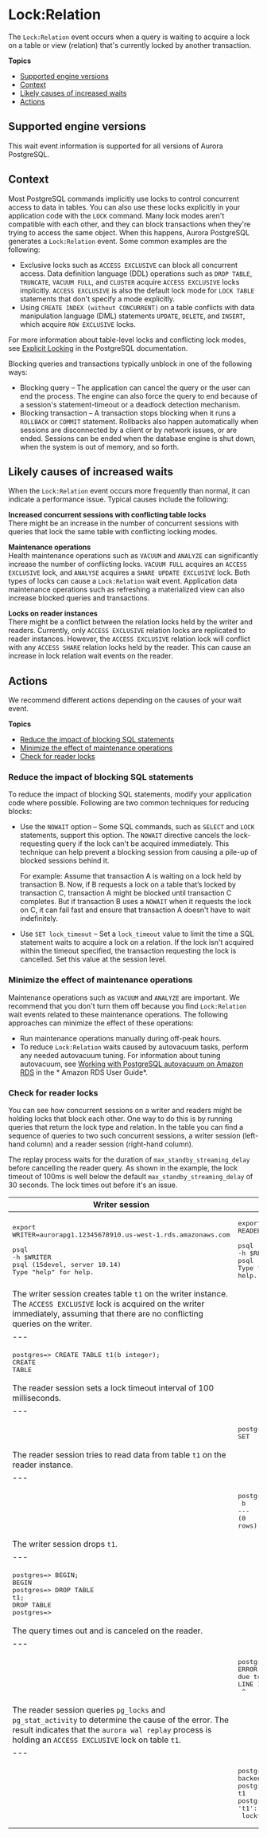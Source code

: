 # Lock:Relation<a name="apg-waits.lockrelation"></a>

The `Lock:Relation` event occurs when a query is waiting to acquire a lock on a table or view \(relation\) that's currently locked by another transaction\.

**Topics**
+ [Supported engine versions](#apg-waits.lockrelation.context.supported)
+ [Context](#apg-waits.lockrelation.context)
+ [Likely causes of increased waits](#apg-waits.lockrelation.causes)
+ [Actions](#apg-waits.lockrelation.actions)

## Supported engine versions<a name="apg-waits.lockrelation.context.supported"></a>

This wait event information is supported for all versions of Aurora PostgreSQL\.

## Context<a name="apg-waits.lockrelation.context"></a>

Most PostgreSQL commands implicitly use locks to control concurrent access to data in tables\. You can also use these locks explicitly in your application code with the `LOCK` command\. Many lock modes aren't compatible with each other, and they can block transactions when they're trying to access the same object\. When this happens, Aurora PostgreSQL generates a `Lock:Relation` event\. Some common examples are the following:
+ Exclusive locks such as `ACCESS EXCLUSIVE` can block all concurrent access\. Data definition language \(DDL\) operations such as `DROP TABLE`, `TRUNCATE`, `VACUUM FULL`, and `CLUSTER` acquire `ACCESS EXCLUSIVE` locks implicitly\. `ACCESS EXCLUSIVE` is also the default lock mode for `LOCK TABLE` statements that don't specify a mode explicitly\.
+ Using `CREATE INDEX (without CONCURRENT)` on a table conflicts with data manipulation language \(DML\) statements `UPDATE`, `DELETE`, and `INSERT`, which acquire `ROW EXCLUSIVE` locks\.

For more information about table\-level locks and conflicting lock modes, see [Explicit Locking](https://www.postgresql.org/docs/13/explicit-locking.html) in the PostgreSQL documentation\.

Blocking queries and transactions typically unblock in one of the following ways:
+ Blocking query – The application can cancel the query or the user can end the process\. The engine can also force the query to end because of a session's statement\-timeout or a deadlock detection mechanism\.
+ Blocking transaction – A transaction stops blocking when it runs a `ROLLBACK` or `COMMIT` statement\. Rollbacks also happen automatically when sessions are disconnected by a client or by network issues, or are ended\. Sessions can be ended when the database engine is shut down, when the system is out of memory, and so forth\.

## Likely causes of increased waits<a name="apg-waits.lockrelation.causes"></a>

When the `Lock:Relation` event occurs more frequently than normal, it can indicate a performance issue\. Typical causes include the following:

**Increased concurrent sessions with conflicting table locks**  
There might be an increase in the number of concurrent sessions with queries that lock the same table with conflicting locking modes\.

**Maintenance operations**  
Health maintenance operations such as `VACUUM` and `ANALYZE` can significantly increase the number of conflicting locks\. `VACUUM FULL` acquires an `ACCESS EXCLUSIVE` lock, and `ANALYSE` acquires a `SHARE UPDATE EXCLUSIVE` lock\. Both types of locks can cause a `Lock:Relation` wait event\. Application data maintenance operations such as refreshing a materialized view can also increase blocked queries and transactions\.

**Locks on reader instances**  
There might be a conflict between the relation locks held by the writer and readers\. Currently, only `ACCESS EXCLUSIVE` relation locks are replicated to reader instances\. However, the `ACCESS EXCLUSIVE` relation lock will conflict with any `ACCESS SHARE` relation locks held by the reader\. This can cause an increase in lock relation wait events on the reader\. 

## Actions<a name="apg-waits.lockrelation.actions"></a>

We recommend different actions depending on the causes of your wait event\.

**Topics**
+ [Reduce the impact of blocking SQL statements](#apg-waits.lockrelation.actions.reduce-blocks)
+ [Minimize the effect of maintenance operations](#apg-waits.lockrelation.actions.maintenance)
+ [Check for reader locks](#apg-waits.lockrelation.actions.readerlocks)

### Reduce the impact of blocking SQL statements<a name="apg-waits.lockrelation.actions.reduce-blocks"></a>

To reduce the impact of blocking SQL statements, modify your application code where possible\. Following are two common techniques for reducing blocks:
+ Use the `NOWAIT` option – Some SQL commands, such as `SELECT` and `LOCK` statements, support this option\. The `NOWAIT` directive cancels the lock\-requesting query if the lock can't be acquired immediately\. This technique can help prevent a blocking session from causing a pile\-up of blocked sessions behind it\.

  For example: Assume that transaction A is waiting on a lock held by  transaction B\. Now, if B requests a lock on a table that’s locked by transaction C, transaction A might be blocked until transaction C completes\. But if transaction B uses a `NOWAIT` when it requests the lock on C, it can fail fast and ensure that transaction A doesn't have to wait indefinitely\.
+ Use `SET lock_timeout` – Set a `lock_timeout` value to limit the time a SQL statement waits to acquire a lock on a relation\. If the lock isn't acquired within the timeout specified, the transaction requesting the lock is cancelled\. Set this value at the session level\.

### Minimize the effect of maintenance operations<a name="apg-waits.lockrelation.actions.maintenance"></a>

Maintenance operations such as `VACUUM` and `ANALYZE` are important\. We recommend that you don't turn them off because you find `Lock:Relation` wait events related to these maintenance operations\. The following approaches can minimize the effect of these operations:
+ Run maintenance operations manually during off\-peak hours\.
+ To reduce `Lock:Relation` waits caused by autovacuum tasks, perform any needed autovacuum tuning\. For information about tuning autovacuum, see [ Working with PostgreSQL autovacuum on Amazon RDS](https://docs.aws.amazon.com/AmazonRDS/latest/UserGuide/Appendix.PostgreSQL.CommonDBATasks.Autovacuum.html) in the * Amazon RDS User Guide*\.

### Check for reader locks<a name="apg-waits.lockrelation.actions.readerlocks"></a>

You can see how concurrent sessions on a writer and readers might be holding locks that block each other\. One way to do this is by running queries that return the lock type and relation\. In the table you can find a sequence of queries to two such concurrent sessions, a writer session \(left\-hand column\) and a reader session \(right\-hand column\)\.

The replay process waits for the duration of `max_standby_streaming_delay` before cancelling the reader query\. As shown in the example, the lock timeout of 100ms is well below the default `max_standby_streaming_delay` of 30 seconds\. The lock times out before it's an issue\. 


| Writer session | Reader session | 
| --- |--- |
|  <pre>export WRITER=aurorapg1.12345678910.us-west-1.rds.amazonaws.com<br /><br />psql -h $WRITER<br />psql (15devel, server 10.14) <br />Type "help" for help. </pre>  |  <pre>export READER=aurorapg2.12345678910.us-west-1.rds.amazonaws.com<br /><br />psql -h $READER<br />psql (15devel, server 10.14)<br />Type "help" for help.</pre>  | 
| The writer session creates table `t1` on the writer instance\. The `ACCESS EXCLUSIVE` lock is acquired on the writer immediately, assuming that there are no conflicting queries on the writer\. | 
| --- |
|  <pre>postgres=> CREATE TABLE t1(b integer);<br />CREATE TABLE</pre>  |  | 
| The reader session sets a lock timeout interval of 100 milliseconds\. | 
| --- |
|  |  <pre>postgres=> SET lock_timeout=100;<br />SET</pre>  | 
| The reader session tries to read data from table `t1` on the reader instance\. | 
| --- |
|  |  <pre>postgres=> SELECT * FROM t1;<br /> b<br />---<br />(0 rows)</pre>  | 
| The writer session drops `t1`\. | 
| --- |
|  <pre>postgres=> BEGIN;<br />BEGIN<br />postgres=> DROP TABLE t1;<br />DROP TABLE<br />postgres=></pre>  |  | 
| The query times out and is canceled on the reader\. | 
| --- |
|  |  <pre>postgres=> SELECT * FROM t1;<br />ERROR:  canceling statement due to lock timeout<br />LINE 1: SELECT * FROM t1;<br />                      ^</pre>  | 
| The reader session queries `pg_locks` and `pg_stat_activity` to determine the cause of the error\. The result indicates that the `aurora wal replay` process is holding an `ACCESS EXCLUSIVE` lock on table `t1`\. | 
| --- |
|  |  <pre>postgres=> SELECT locktype, relation, mode, backend_type<br />postgres-> FROM pg_locks l, pg_stat_activity t1<br />postgres-> WHERE l.pid=t1.pid AND relation = 't1'::regclass::oid;<br /> locktype | relation |        mode         |   backend_type<br />----------+----------+---------------------+-------------------<br /> relation | 68628525 | AccessExclusiveLock | aurora wal replay<br />(1 row)</pre>  | 